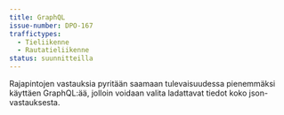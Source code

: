 ```yaml
---
title: GraphQL
issue-number: DPO-167
traffictypes:
  - Tieliikenne
  - Rautatieliikenne
status: suunnitteilla
---
```


Rajapintojen vastauksia pyritään saamaan tulevaisuudessa pienemmäksi käyttäen GraphQL:ää, jolloin voidaan valita ladattavat tiedot koko json-vastauksesta.